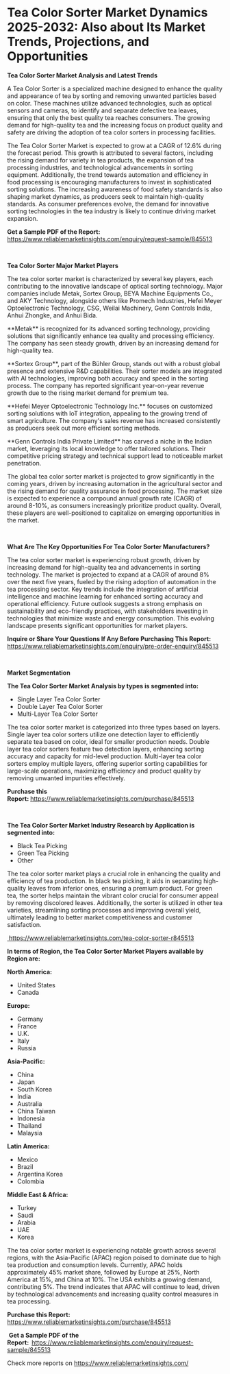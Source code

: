 <p><h1>Tea Color Sorter Market Dynamics 2025-2032: Also about Its Market Trends, Projections, and Opportunities</h1></p><p><strong>Tea Color Sorter Market Analysis and Latest Trends</strong></p>
<p><p>A Tea Color Sorter is a specialized machine designed to enhance the quality and appearance of tea by sorting and removing unwanted particles based on color. These machines utilize advanced technologies, such as optical sensors and cameras, to identify and separate defective tea leaves, ensuring that only the best quality tea reaches consumers. The growing demand for high-quality tea and the increasing focus on product quality and safety are driving the adoption of tea color sorters in processing facilities.</p><p>The Tea Color Sorter Market is expected to grow at a CAGR of 12.6% during the forecast period. This growth is attributed to several factors, including the rising demand for variety in tea products, the expansion of tea processing industries, and technological advancements in sorting equipment. Additionally, the trend towards automation and efficiency in food processing is encouraging manufacturers to invest in sophisticated sorting solutions. The increasing awareness of food safety standards is also shaping market dynamics, as producers seek to maintain high-quality standards. As consumer preferences evolve, the demand for innovative sorting technologies in the tea industry is likely to continue driving market expansion.</p></p>
<p><strong>Get a Sample PDF of the Report:&nbsp;</strong> <a href="https://www.reliablemarketinsights.com/enquiry/request-sample/845513?utm_campaign=2135&utm_medium=2&utm_source=Github&utm_content=ia&utm_term=17022025&utm_id=tea-color-sorter">https://www.reliablemarketinsights.com/enquiry/request-sample/845513</a></p>
<p>&nbsp;</p>
<p><strong>Tea Color Sorter Major Market Players</strong></p>
<p><p>The tea color sorter market is characterized by several key players, each contributing to the innovative landscape of optical sorting technology. Major companies include Metak, Sortex Group, BEYA Machine Equipments Co., and AKY Technology, alongside others like Promech Industries, Hefei Meyer Optoelectronic Technology, CSG, Weilai Machinery, Genn Controls India, Anhui Zhongke, and Anhui Bida.</p><p>**Metak** is recognized for its advanced sorting technology, providing solutions that significantly enhance tea quality and processing efficiency. The company has seen steady growth, driven by an increasing demand for high-quality tea. </p><p>**Sortex Group**, part of the Bühler Group, stands out with a robust global presence and extensive R&D capabilities. Their sorter models are integrated with AI technologies, improving both accuracy and speed in the sorting process. The company has reported significant year-on-year revenue growth due to the rising market demand for premium tea.</p><p>**Hefei Meyer Optoelectronic Technology Inc.** focuses on customized sorting solutions with IoT integration, appealing to the growing trend of smart agriculture. The company's sales revenue has increased consistently as producers seek out more efficient sorting methods.</p><p>**Genn Controls India Private Limited** has carved a niche in the Indian market, leveraging its local knowledge to offer tailored solutions. Their competitive pricing strategy and technical support lead to noticeable market penetration.</p><p>The global tea color sorter market is projected to grow significantly in the coming years, driven by increasing automation in the agricultural sector and the rising demand for quality assurance in food processing. The market size is expected to experience a compound annual growth rate (CAGR) of around 8-10%, as consumers increasingly prioritize product quality. Overall, these players are well-positioned to capitalize on emerging opportunities in the market.</p></p>
<p>&nbsp;</p>
<p><strong>What Are The Key Opportunities For Tea Color Sorter Manufacturers?</strong></p>
<p><p>The tea color sorter market is experiencing robust growth, driven by increasing demand for high-quality tea and advancements in sorting technology. The market is projected to expand at a CAGR of around 8% over the next five years, fueled by the rising adoption of automation in the tea processing sector. Key trends include the integration of artificial intelligence and machine learning for enhanced sorting accuracy and operational efficiency. Future outlook suggests a strong emphasis on sustainability and eco-friendly practices, with stakeholders investing in technologies that minimize waste and energy consumption. This evolving landscape presents significant opportunities for market players.</p></p>
<p><strong>Inquire or Share Your Questions If Any Before Purchasing This Report:</strong> <a href="https://www.reliablemarketinsights.com/enquiry/pre-order-enquiry/845513?utm_campaign=2135&utm_medium=2&utm_source=Github&utm_content=ia&utm_term=17022025&utm_id=tea-color-sorter">https://www.reliablemarketinsights.com/enquiry/pre-order-enquiry/845513</a></p>
<p>&nbsp;</p>
<p><strong>Market Segmentation</strong></p>
<p><strong>The Tea Color Sorter Market Analysis by types is segmented into:</strong></p>
<p><ul><li>Single Layer Tea Color Sorter</li><li>Double Layer Tea Color Sorter</li><li>Multi-Layer Tea Color Sorter</li></ul></p>
<p><p>The tea color sorter market is categorized into three types based on layers. Single layer tea color sorters utilize one detection layer to efficiently separate tea based on color, ideal for smaller production needs. Double layer tea color sorters feature two detection layers, enhancing sorting accuracy and capacity for mid-level production. Multi-layer tea color sorters employ multiple layers, offering superior sorting capabilities for large-scale operations, maximizing efficiency and product quality by removing unwanted impurities effectively.</p></p>
<p><strong>Purchase this Report:&nbsp;</strong><a href="https://www.reliablemarketinsights.com/purchase/845513?utm_campaign=2135&utm_medium=2&utm_source=Github&utm_content=ia&utm_term=17022025&utm_id=tea-color-sorter">https://www.reliablemarketinsights.com/purchase/845513</a></p>
<p>&nbsp;</p>
<p><strong>The Tea Color Sorter Market Industry Research by Application is segmented into:</strong></p>
<p><ul><li>Black Tea Picking</li><li>Green Tea Picking</li><li>Other</li></ul></p>
<p><p>The tea color sorter market plays a crucial role in enhancing the quality and efficiency of tea production. In black tea picking, it aids in separating high-quality leaves from inferior ones, ensuring a premium product. For green tea, the sorter helps maintain the vibrant color crucial for consumer appeal by removing discolored leaves. Additionally, the sorter is utilized in other tea varieties, streamlining sorting processes and improving overall yield, ultimately leading to better market competitiveness and customer satisfaction.</p></p>
<p><a href="https://www.reliablemarketinsights.com/tea-color-sorter-r845513?utm_campaign=2135&utm_medium=2&utm_source=Github&utm_content=ia&utm_term=17022025&utm_id=tea-color-sorter">&nbsp;https://www.reliablemarketinsights.com/tea-color-sorter-r845513</a></p>
<p><strong>In terms of Region, the Tea Color Sorter Market Players available by Region are:</strong></p>
<p>
    <p> <strong> North America: </strong>
        <ul>
            <li>United States</li>
            <li>Canada</li>
        </ul>
        </p> 
    <p> <strong> Europe: </strong>
        <ul>
            <li>Germany</li>
            <li>France</li>
            <li>U.K.</li>
            <li>Italy</li>
            <li>Russia</li>
        </ul>
        </p> 
    <p> <strong> Asia-Pacific: </strong>
        <ul>
            <li>China</li>
            <li>Japan</li>
            <li>South Korea</li>
            <li>India</li>
            <li>Australia</li>
            <li>China Taiwan</li>
            <li>Indonesia</li>
            <li>Thailand</li>
            <li>Malaysia</li>
        </ul>
        </p> 
    <p> <strong> Latin America: </strong>
        <ul>
            <li>Mexico</li>
            <li>Brazil</li>
            <li>Argentina Korea</li>
            <li>Colombia</li>
        </ul>
        </p> 
    <p> <strong> Middle East & Africa: </strong>
        <ul>
            <li>Turkey</li>
            <li>Saudi</li>
            <li>Arabia</li>
            <li>UAE</li>
            <li>Korea</li>
        </ul>
    </p>
    </p>
<p><p>The tea color sorter market is experiencing notable growth across several regions, with the Asia-Pacific (APAC) region poised to dominate due to high tea production and consumption levels. Currently, APAC holds approximately 45% market share, followed by Europe at 25%, North America at 15%, and China at 10%. The USA exhibits a growing demand, contributing 5%. The trend indicates that APAC will continue to lead, driven by technological advancements and increasing quality control measures in tea processing.</p></p>
<p><strong>Purchase this Report: </strong><a href="https://www.reliablemarketinsights.com/purchase/845513?utm_campaign=2135&utm_medium=2&utm_source=Github&utm_content=ia&utm_term=17022025&utm_id=tea-color-sorter">https://www.reliablemarketinsights.com/purchase/845513</a></p>
<p>&nbsp;<strong>Get a Sample PDF of the Report:&nbsp;&nbsp;</strong><a href="https://www.reliablemarketinsights.com/enquiry/request-sample/845513?utm_campaign=2135&utm_medium=2&utm_source=Github&utm_content=ia&utm_term=17022025&utm_id=tea-color-sorter">https://www.reliablemarketinsights.com/enquiry/request-sample/845513</a></p>
<p><strong></strong></p>
<p>Check more reports on <a href="https://www.reliablemarketinsights.com/?utm_campaign=2135&utm_medium=2&utm_source=Github&utm_content=ia&utm_term=17022025&utm_id=tea-color-sorter">https://www.reliablemarketinsights.com/</a></p>
